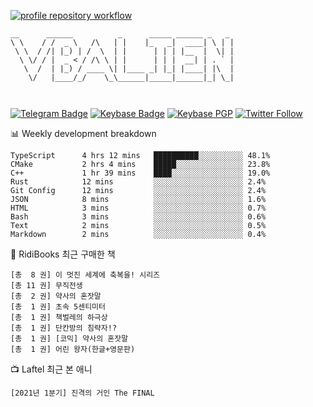 [![profile repository workflow](https://github.com/vbalien/vbalien/actions/workflows/push.yml/badge.svg)](https://github.com/vbalien/vbalien/actions/workflows/push.yml)
```
__      ______          _      _____ ______ _   _ 
\ \    / /  _ \   /\   | |    |_   _|  ____| \ | |
 \ \  / /| |_) | /  \  | |      | | | |__  |  \| |
  \ \/ / |  _ < / /\ \ | |      | | |  __| | . ` |
   \  /  | |_) / ____ \| |____ _| |_| |____| |\  |
    \/   |____/_/    \_\______|_____|______|_| \_|
                                                  
                                                  
```
[![Telegram Badge](https://img.shields.io/badge/-Telegram-2CA5E0?logo=telegram)](https://t.me/vbalien)
[![Keybase Badge](https://img.shields.io/badge/-Keybase-33A0FF?logo=keybase&logoColor=white)](https://keybase.io/vbalien)
[![Keybase PGP](https://img.shields.io/keybase/pgp/vbalien)](http://sks.pod02.fleetstreetops.com/pks/lookup?search=0xE98CF73DE1E36F7D1B8A383AFD987F8DBE513071&fingerprint=on&op=index)
[![Twitter Follow](https://img.shields.io/twitter/follow/_elnyan)](https://twitter.com/_elnyan)

📊 Weekly development breakdown
```
TypeScript      4 hrs 12 mins   ██████████░░░░░░░░░░ 48.1%
CMake           2 hrs 4 mins    █████░░░░░░░░░░░░░░░ 23.8%
C++             1 hr 39 mins    ████░░░░░░░░░░░░░░░░ 19.0%
Rust            12 mins         ░░░░░░░░░░░░░░░░░░░░ 2.4%
Git Config      12 mins         ░░░░░░░░░░░░░░░░░░░░ 2.4%
JSON            8 mins          ░░░░░░░░░░░░░░░░░░░░ 1.6%
HTML            3 mins          ░░░░░░░░░░░░░░░░░░░░ 0.7%
Bash            3 mins          ░░░░░░░░░░░░░░░░░░░░ 0.6%
Text            2 mins          ░░░░░░░░░░░░░░░░░░░░ 0.5%
Markdown        2 mins          ░░░░░░░░░░░░░░░░░░░░ 0.4%
```
📖 RidiBooks 최근 구매한 책
```
[총  8 권] 이 멋진 세계에 축복을! 시리즈 
[총 11 권] 무직전생 
[총  2 권] 약사의 혼잣말 
[총  1 권] 초속 5센티미터 
[총  1 권] 책벌레의 하극상 
[총  1 권] 단칸방의 침략자!? 
[총  1 권] [코믹] 약사의 혼잣말 
[총  1 권] 어린 왕자(한글+영문판) 
```
📺 Laftel 최근 본 애니
```
[2021년 1분기] 진격의 거인 The FINAL
```
